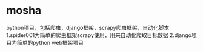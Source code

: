 # mosha
python项目，包括爬虫，django框架，scrapy爬虫框架，自动化脚本
1.spider001为简单的爬虫框架scrapy使用，用来自动化爬取目标数据
2.django项目为简单的python web框架项目

